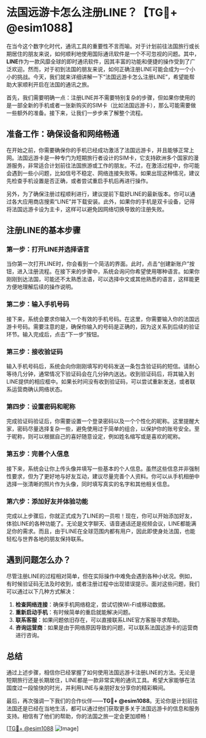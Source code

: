 # 法国远游卡怎么注册LINE？【TG💪+ @esim1088】

在当今这个数字化时代，通讯工具的重要性不言而喻。对于计划前往法国旅行或长期居住的朋友来说，如何顺利地使用国际通讯软件是一个不可忽视的问题。其中，**LINE**作为一款风靡全球的即时通讯软件，因其丰富的功能和便捷的操作受到了广泛欢迎。然而，对于初到法国的朋友来说，如何正确注册LINE可能会成为一个小小的挑战。今天，我们就来详细讲解一下“法国远游卡怎么注册LINE”，希望能帮助大家顺利开启在法国的通讯之旅。

首先，我们需要明确一点：注册LINE并不需要特别复杂的步骤，但如果你使用的是一部全新的手机或者一张新购买的SIM卡（比如法国远游卡），那么可能需要做一些额外的准备。接下来，让我们一步步来了解整个流程。

## 准备工作：确保设备和网络畅通

在开始之前，你需要确保你的手机已经成功激活了法国远游卡，并且能够正常上网。法国远游卡是一种专门为短期旅行者设计的SIM卡，它支持欧洲多个国家的漫游服务，非常适合计划前往法国旅游或工作的朋友。不过，在激活过程中，你可能会遇到一些小问题，比如信号不稳定、网络连接失败等。如果出现这种情况，建议先检查手机设置是否正确，或者尝试重启手机后再进行操作。

另外，为了确保注册过程顺利进行，建议提前下载好LINE的最新版本。你可以通过各大应用商店搜索“LINE”并下载安装。此外，如果你的手机是双卡设备，记得将法国远游卡设为主卡，这样可以避免因网络切换导致的注册失败。

## 注册LINE的基本步骤

### 第一步：打开LINE并选择语言

当你第一次打开LINE时，你会看到一个简洁的界面。此时，点击“创建新账户”按钮，进入注册流程。在接下来的步骤中，系统会询问你希望使用哪种语言。如果你刚刚到达法国，可能还不太熟悉法语，可以选择中文或其他熟悉的语言，这样能更方便地理解后续的操作说明。

### 第二步：输入手机号码

接下来，系统会要求你输入一个有效的手机号码。在这里，你需要输入你的法国远游卡号码。需要注意的是，确保你输入的号码是正确的，因为这关系到后续的验证环节。输入完成后，点击“下一步”按钮。

### 第三步：接收验证码

输入手机号码后，系统会向你刚刚填写的号码发送一条包含验证码的短信。请耐心等待几分钟，通常情况下验证码会在几分钟内送达。收到验证码后，将其输入到LINE提供的相应框中。如果长时间没有收到验证码，可以尝试重新发送，或者联系运营商确认网络状态。

### 第四步：设置密码和昵称

完成验证码验证后，你需要设置一个登录密码以及一个个性化的昵称。这里提醒大家，密码尽量选择复杂一些，避免使用过于简单的组合，以保护你的账号安全。至于昵称，则可以根据自己的喜好随意设定，例如姓名缩写或是喜欢的昵称。

### 第五步：完善个人信息

接下来，系统会让你上传头像并填写一些基本的个人信息。虽然这些信息并非强制性要求，但为了更好地与好友互动，建议尽量完善个人资料。你可以从手机相册中选择一张清晰的照片作为头像，同时填写真实的名字和其他相关信息。

### 第六步：添加好友并体验功能

完成以上步骤后，你就正式成为了LINE的一员啦！现在，你可以开始添加好友，体验LINE的各种功能了。无论是文字聊天、语音通话还是视频会议，LINE都能满足你的需求。而且，由于LINE在全球范围内都有用户，因此即使身处法国，也能轻松与世界各地的朋友保持联系。

## 遇到问题怎么办？

尽管注册LINE的过程相对简单，但在实际操作中难免会遇到各种小状况。例如，有时候验证码无法及时收到，或者注册过程中出现错误提示。面对这些问题，我们可以通过以下几种方式解决：

1. **检查网络连接**：确保手机网络稳定，尝试切换Wi-Fi或移动数据。
2. **重新启动手机**：有时候简单的重启就能解决问题。
3. **联系客服**：如果问题依旧存在，可以直接联系LINE官方客服寻求帮助。
4. **咨询运营商**：如果是由于网络原因导致的问题，可以联系法国远游卡的运营商进行咨询。

## 总结

通过上述步骤，相信你已经掌握了如何使用法国远游卡注册LINE的方法。无论是短期旅行还是长期居住，LINE都是一款非常实用的通讯工具。希望大家能够在法国度过一段愉快的时光，并利用LINE与亲朋好友分享你的精彩瞬间。

最后，再次强调一下我们的合作伙伴——**TG💪+ @esim1088**。无论你是计划前往法国还是已经在当地生活，都可以通过他们获取更多关于法国远游卡的信息和服务支持。相信有了他们的帮助，你的法国之旅一定会更加顺畅！

[[TG💪+ @esim1088](https://t.me/s/esim1088) ![Image](https://i.postimg.cc/4NQfJmqS/Snipaste-2025-05-13-00-14-12.png)]